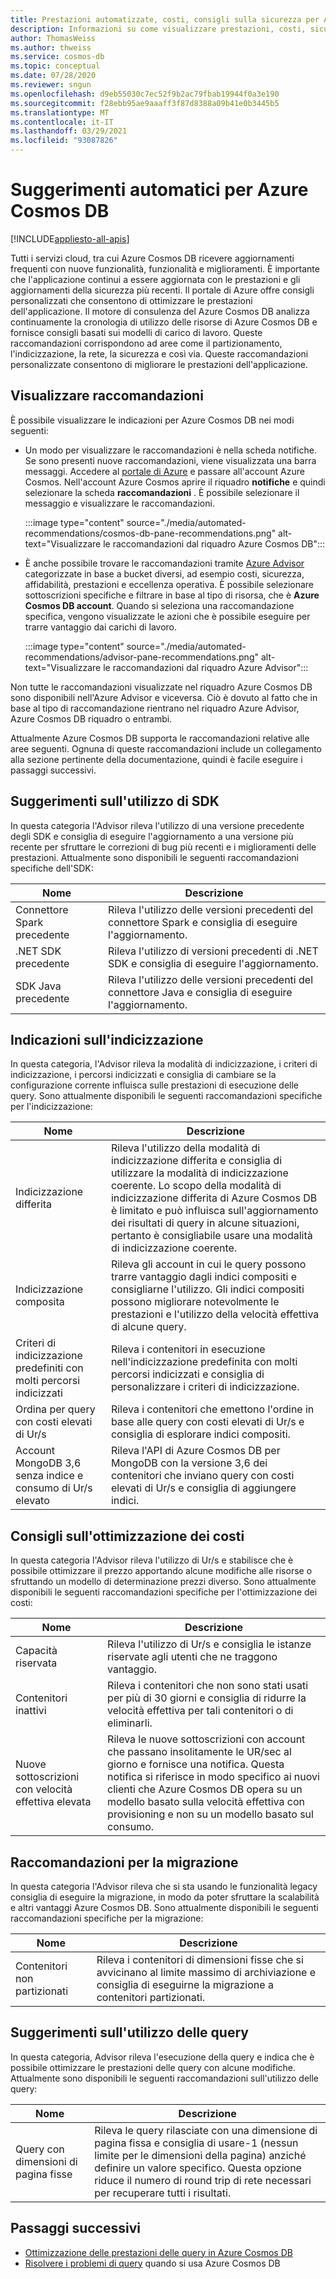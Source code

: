 ```yaml
---
title: Prestazioni automatizzate, costi, consigli sulla sicurezza per Azure Cosmos DB
description: Informazioni su come visualizzare prestazioni, costi, sicurezza e altre raccomandazioni personalizzate per Azure Cosmos DB in base ai modelli di carico di lavoro.
author: ThomasWeiss
ms.author: thweiss
ms.service: cosmos-db
ms.topic: conceptual
ms.date: 07/28/2020
ms.reviewer: sngun
ms.openlocfilehash: d9eb55030c7ec52f9b2ac79fbab19944f0a3e190
ms.sourcegitcommit: f28ebb95ae9aaaff3f87d8388a09b41e0b3445b5
ms.translationtype: MT
ms.contentlocale: it-IT
ms.lasthandoff: 03/29/2021
ms.locfileid: "93087826"
---
```

# <a name="automated-recommendations-for-azure-cosmos-db"></a>Suggerimenti automatici per Azure Cosmos DB
[!INCLUDE[appliesto-all-apis](includes/appliesto-all-apis.md)]

Tutti i servizi cloud, tra cui Azure Cosmos DB ricevere aggiornamenti frequenti con nuove funzionalità, funzionalità e miglioramenti. È importante che l'applicazione continui a essere aggiornata con le prestazioni e gli aggiornamenti della sicurezza più recenti. Il portale di Azure offre consigli personalizzati che consentono di ottimizzare le prestazioni dell'applicazione. Il motore di consulenza del Azure Cosmos DB analizza continuamente la cronologia di utilizzo delle risorse di Azure Cosmos DB e fornisce consigli basati sui modelli di carico di lavoro. Queste raccomandazioni corrispondono ad aree come il partizionamento, l'indicizzazione, la rete, la sicurezza e così via. Queste raccomandazioni personalizzate consentono di migliorare le prestazioni dell'applicazione.

## <a name="view-recommendations"></a>Visualizzare raccomandazioni

È possibile visualizzare le indicazioni per Azure Cosmos DB nei modi seguenti:

- Un modo per visualizzare le raccomandazioni è nella scheda notifiche. Se sono presenti nuove raccomandazioni, viene visualizzata una barra messaggi. Accedere al [portale di Azure](https://portal.azure.com) e passare all'account Azure Cosmos. Nell'account Azure Cosmos aprire il riquadro **notifiche** e quindi selezionare la scheda **raccomandazioni** . È possibile selezionare il messaggio e visualizzare le raccomandazioni.  

   :::image type="content" source="./media/automated-recommendations/cosmos-db-pane-recommendations.png" alt-text="Visualizzare le raccomandazioni dal riquadro Azure Cosmos DB":::

- È anche possibile trovare le raccomandazioni tramite [Azure Advisor](../advisor/advisor-overview.md) categorizzate in base a bucket diversi, ad esempio costi, sicurezza, affidabilità, prestazioni e eccellenza operativa. È possibile selezionare sottoscrizioni specifiche e filtrare in base al tipo di risorsa, che è **Azure Cosmos DB account**.  Quando si seleziona una raccomandazione specifica, vengono visualizzate le azioni che è possibile eseguire per trarre vantaggio dai carichi di lavoro.

   :::image type="content" source="./media/automated-recommendations/advisor-pane-recommendations.png" alt-text="Visualizzare le raccomandazioni dal riquadro Azure Advisor":::

Non tutte le raccomandazioni visualizzate nel riquadro Azure Cosmos DB sono disponibili nell'Azure Advisor e viceversa. Ciò è dovuto al fatto che in base al tipo di raccomandazione rientrano nel riquadro Azure Advisor, Azure Cosmos DB riquadro o entrambi.

Attualmente Azure Cosmos DB supporta le raccomandazioni relative alle aree seguenti. Ognuna di queste raccomandazioni include un collegamento alla sezione pertinente della documentazione, quindi è facile eseguire i passaggi successivi.

## <a name="sdk-usage-recommendations"></a>Suggerimenti sull'utilizzo di SDK

In questa categoria l'Advisor rileva l'utilizzo di una versione precedente degli SDK e consiglia di eseguire l'aggiornamento a una versione più recente per sfruttare le correzioni di bug più recenti e i miglioramenti delle prestazioni. Attualmente sono disponibili le seguenti raccomandazioni specifiche dell'SDK:

|Nome  |Descrizione  |
|---------|---------|
| Connettore Spark precedente | Rileva l'utilizzo delle versioni precedenti del connettore Spark e consiglia di eseguire l'aggiornamento. |
| .NET SDK precedente | Rileva l'utilizzo di versioni precedenti di .NET SDK e consiglia di eseguire l'aggiornamento. |
| SDK Java precedente | Rileva l'utilizzo delle versioni precedenti del connettore Java e consiglia di eseguire l'aggiornamento. |

## <a name="indexing-recommendations"></a>Indicazioni sull'indicizzazione

In questa categoria, l'Advisor rileva la modalità di indicizzazione, i criteri di indicizzazione, i percorsi indicizzati e consiglia di cambiare se la configurazione corrente influisca sulle prestazioni di esecuzione delle query. Sono attualmente disponibili le seguenti raccomandazioni specifiche per l'indicizzazione:

|Nome  |Descrizione  |
|---------|---------|
| Indicizzazione differita | Rileva l'utilizzo della modalità di indicizzazione differita e consiglia di utilizzare la modalità di indicizzazione coerente. Lo scopo della modalità di indicizzazione differita di Azure Cosmos DB è limitato e può influisca sull'aggiornamento dei risultati di query in alcune situazioni, pertanto è consigliabile usare una modalità di indicizzazione coerente. |
| Indicizzazione composita| Rileva gli account in cui le query possono trarre vantaggio dagli indici compositi e consigliarne l'utilizzo. Gli indici compositi possono migliorare notevolmente le prestazioni e l'utilizzo della velocità effettiva di alcune query.|
| Criteri di indicizzazione predefiniti con molti percorsi indicizzati | Rileva i contenitori in esecuzione nell'indicizzazione predefinita con molti percorsi indicizzati e consiglia di personalizzare i criteri di indicizzazione.|
| Ordina per query con costi elevati di Ur/s| Rileva i contenitori che emettono l'ordine in base alle query con costi elevati di Ur/s e consiglia di esplorare indici compositi.|
| Account MongoDB 3,6 senza indice e consumo di Ur/s elevato| Rileva l'API di Azure Cosmos DB per MongoDB con la versione 3,6 dei contenitori che inviano query con costi elevati di Ur/s e consiglia di aggiungere indici.|

## <a name="cost-optimization-recommendations"></a>Consigli sull'ottimizzazione dei costi

In questa categoria l'Advisor rileva l'utilizzo di Ur/s e stabilisce che è possibile ottimizzare il prezzo apportando alcune modifiche alle risorse o sfruttando un modello di determinazione prezzi diverso. Sono attualmente disponibili le seguenti raccomandazioni specifiche per l'ottimizzazione dei costi:

|Nome  |Descrizione  |
|---------|---------|
| Capacità riservata | Rileva l'utilizzo di Ur/s e consiglia le istanze riservate agli utenti che ne traggono vantaggio. |
| Contenitori inattivi | Rileva i contenitori che non sono stati usati per più di 30 giorni e consiglia di ridurre la velocità effettiva per tali contenitori o di eliminarli.|
| Nuove sottoscrizioni con velocità effettiva elevata | Rileva le nuove sottoscrizioni con account che passano insolitamente le UR/sec al giorno e fornisce una notifica. Questa notifica si riferisce in modo specifico ai nuovi clienti che Azure Cosmos DB opera su un modello basato sulla velocità effettiva con provisioning e non su un modello basato sul consumo. |

## <a name="migration-recommendations"></a>Raccomandazioni per la migrazione

In questa categoria l'Advisor rileva che si sta usando le funzionalità legacy consiglia di eseguire la migrazione, in modo da poter sfruttare la scalabilità e altri vantaggi Azure Cosmos DB. Sono attualmente disponibili le seguenti raccomandazioni specifiche per la migrazione:

|Nome  |Descrizione  |
|---------|---------|
| Contenitori non partizionati | Rileva i contenitori di dimensioni fisse che si avvicinano al limite massimo di archiviazione e consiglia di eseguirne la migrazione a contenitori partizionati.|

## <a name="query-usage-recommendations"></a>Suggerimenti sull'utilizzo delle query

In questa categoria, Advisor rileva l'esecuzione della query e indica che è possibile ottimizzare le prestazioni delle query con alcune modifiche. Attualmente sono disponibili le seguenti raccomandazioni sull'utilizzo delle query:

|Nome  |Descrizione  |
|---------|---------|
| Query con dimensioni di pagina fisse | Rileva le query rilasciate con una dimensione di pagina fissa e consiglia di usare-1 (nessun limite per le dimensioni della pagina) anziché definire un valore specifico. Questa opzione riduce il numero di round trip di rete necessari per recuperare tutti i risultati. |

## <a name="next-steps"></a>Passaggi successivi

* [Ottimizzazione delle prestazioni delle query in Azure Cosmos DB](sql-api-query-metrics.md)
* [Risolvere i problemi di query](troubleshoot-query-performance.md) quando si usa Azure Cosmos DB
